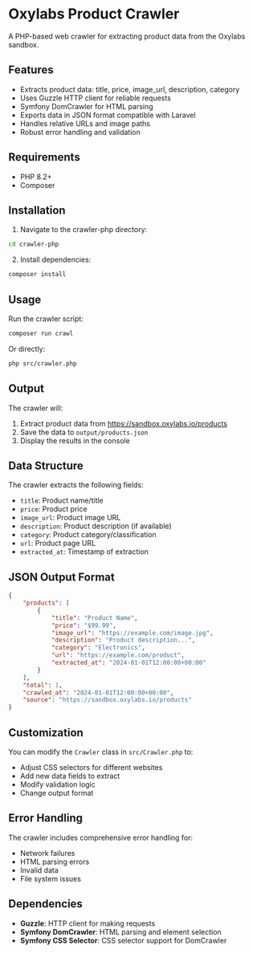 # Oxylabs Product Crawler

A PHP-based web crawler for extracting product data from the Oxylabs sandbox.

## Features

- Extracts product data: title, price, image_url, description, category
- Uses Guzzle HTTP client for reliable requests
- Symfony DomCrawler for HTML parsing
- Exports data in JSON format compatible with Laravel
- Handles relative URLs and image paths
- Robust error handling and validation

## Requirements

- PHP 8.2+
- Composer

## Installation

1. Navigate to the crawler-php directory:
```bash
cd crawler-php
```

2. Install dependencies:
```bash
composer install
```

## Usage

Run the crawler script:
```bash
composer run crawl
```

Or directly:
```bash
php src/crawler.php
```

## Output

The crawler will:
1. Extract product data from https://sandbox.oxylabs.io/products
2. Save the data to `output/products.json`
3. Display the results in the console

## Data Structure

The crawler extracts the following fields:
- `title`: Product name/title
- `price`: Product price
- `image_url`: Product image URL
- `description`: Product description (if available)
- `category`: Product category/classification
- `url`: Product page URL
- `extracted_at`: Timestamp of extraction

## JSON Output Format

```json
{
    "products": [
        {
            "title": "Product Name",
            "price": "$99.99",
            "image_url": "https://example.com/image.jpg",
            "description": "Product description...",
            "category": "Electronics",
            "url": "https://example.com/product",
            "extracted_at": "2024-01-01T12:00:00+00:00"
        }
    ],
    "total": 1,
    "crawled_at": "2024-01-01T12:00:00+00:00",
    "source": "https://sandbox.oxylabs.io/products"
}
```

## Customization

You can modify the `Crawler` class in `src/Crawler.php` to:
- Adjust CSS selectors for different websites
- Add new data fields to extract
- Modify validation logic
- Change output format

## Error Handling

The crawler includes comprehensive error handling for:
- Network failures
- HTML parsing errors
- Invalid data
- File system issues

## Dependencies

- **Guzzle**: HTTP client for making requests
- **Symfony DomCrawler**: HTML parsing and element selection
- **Symfony CSS Selector**: CSS selector support for DomCrawler
